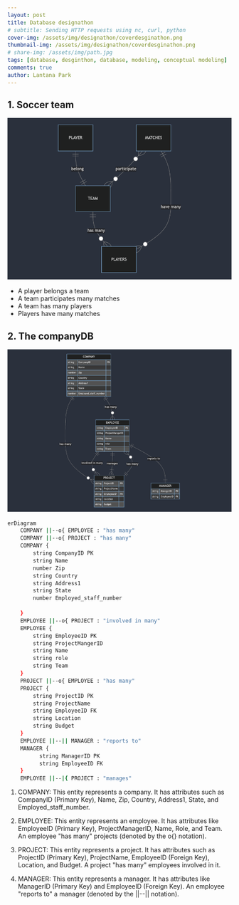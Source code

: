 ```yaml
---
layout: post
title: Database designathon
# subtitle: Sending HTTP requests using nc, curl, python
cover-img: /assets/img/designathon/coverdesginathon.png
thumbnail-img: /assets/img/designathon/coverdesginathon.png
# share-img: /assets/img/path.jpg
tags: [database, desginthon, database, modeling, conceptual modeling]
comments: true
author: Lantana Park
---
```


## 1. Soccer team

![seccer team](/assets/img/designathon/mermaid-diagram-2024-02-26-102446.png)

- A player belongs a team
- A team participates many matches
- A team has many players
- Players have many matches

## 2. The companyDB

![company](/assets/img/designathon/mermaid-diagram-2024-03-04-094749.png)

```bash
erDiagram
    COMPANY ||--o{ EMPLOYEE : "has many"
    COMPANY ||--o{ PROJECT : "has many"
    COMPANY {
        string CompanyID PK
        string Name
        number Zip
        string Country
        string Address1
        string State
        number Employed_staff_number

    }
    EMPLOYEE ||--o{ PROJECT : "involved in many"
    EMPLOYEE {
        string EmployeeID PK
        string ProjectMangerID 
        string Name
        string role
        string Team
    }
    PROJECT ||--o{ EMPLOYEE : "has many"
    PROJECT {
        string ProjectID PK
        string ProjectName
        string EmployeeID FK
        string Location
        string Budget
    }
    EMPLOYEE ||--|| MANAGER : "reports to"
    MANAGER {
          string ManagerID PK
          string EmployeeID FK
    }
    EMPLOYEE ||--|{ PROJECT : "manages"
```

1. COMPANY: This entity represents a company. It has attributes such as CompanyID (Primary Key), Name, Zip, Country, Address1, State, and Employed_staff_number.

2. EMPLOYEE: This entity represents an employee. It has attributes like EmployeeID (Primary Key), ProjectManagerID, Name, Role, and Team. An employee "has many" projects (denoted by the o{} notation).

3. PROJECT: This entity represents a project. It has attributes such as ProjectID (Primary Key), ProjectName, EmployeeID (Foreign Key), Location, and Budget. A project "has many" employees involved in it.

4. MANAGER: This entity represents a manager. It has attributes like ManagerID (Primary Key) and EmployeeID (Foreign Key). An employee "reports to" a manager (denoted by the ||--|| notation).



